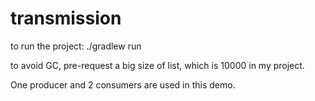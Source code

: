 # transmission
to run the project: 
./gradlew run

to avoid GC, pre-request a big size of list, which is 10000 in my project.

One producer and 2 consumers are used in this demo.



